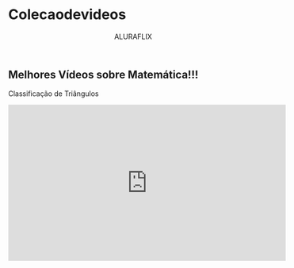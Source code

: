 # Colecaodevideos<!DOCTYPE html>
<html lang="en">
<head>
<meta charset="UTF-8">
<meta name="viewport" content="width=device-width, initial-scale=1.0">
<link rel="stylesheet" href="style.css"> <!--lincando o arquivo css-->
<title>Matemática!!!</title>
</head>
<body>
<!-- <div style="text-align: center"> -->
<header>ALURAFLIX</header>
<!--</div> -->
<section>
<div class="MargemTitulo">
<!-- <h1 style="text-align: center">Melhores Vídeos sobre Matemática!!!</h1>
<p style="text-align: center">Classificação de Triângulos</p>-->
<h1>Melhores Vídeos sobre Matemática!!!</h1>
<p>Classificação de Triângulos</p>
</div>
<div>
<iframe width="560" height="315" src="https://www.youtube.com/embed/Ka3GluTldeY?
si=WxG0KOZIRf_96X8n"
title="YouTube video player" frameborder="0"

allow="accelerometer; autoplay; clipboard-write; encrypted-media; gyroscope; picture-
in-picture; web-share"

referrerpolicy="strict-origin-when-cross-origin" allowfullscreen></iframe>
</div>
</section>
</body>
</html>